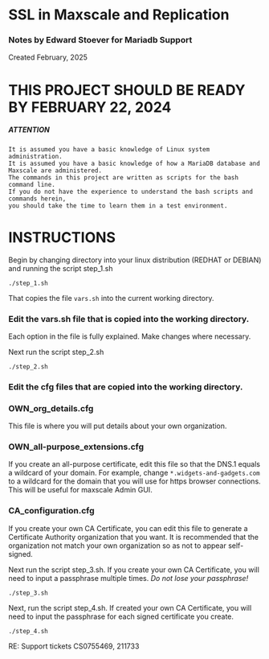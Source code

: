 # SSL in Maxscale and Replication

### Notes by Edward Stoever for Mariadb Support
Created February, 2025 

# THIS PROJECT SHOULD BE READY BY FEBRUARY 22, 2024 


##### ATTENTION ######
```
It is assumed you have a basic knowledge of Linux system administration.
It is assumed you have a basic knowledge of how a MariaDB database and Maxscale are administered. 
The commands in this project are written as scripts for the bash command line.
If you do not have the experience to understand the bash scripts and commands herein, 
you should take the time to learn them in a test environment.
```

# INSTRUCTIONS

Begin by changing directory into your linux distribution (REDHAT or DEBIAN) and running the script step_1.sh
```
./step_1.sh
```
That copies the file `vars.sh` into the current working directory.
### Edit the vars.sh file that is copied into the working directory.
Each option in the file is fully explained. Make changes where necessary. 

Next run the script step_2.sh
```
./step_2.sh
```

### Edit the cfg files that are copied into the working directory.

### OWN_org_details.cfg
This file is where you will put details about your own organization.

### OWN_all-purpose_extensions.cfg
If you create an all-purpose certificate, edit this file so that the DNS.1 equals a wildcard of your domain. For example, change `*.widgets-and-gadgets.com` to a wildcard for the domain that you will use for https browser connections. This will be useful for maxscale Admin GUI.

### CA_configuration.cfg
If you create your own CA Certificate, you can edit this file to generate a Certificate Authority organization that you want. It is recommended that the organization not match your own organization so as not to appear self-signed.

Next run the script step_3.sh. If you create your own CA Certificate, you will need to input a passphrase multiple times. _Do not lose your passphrase!_
```
./step_3.sh
```

Next, run the script step_4.sh. If created your own CA Certificate, you will need to input the passphrase for each signed certificate you create.
```
./step_4.sh
```

RE: Support tickets CS0755469, 211733

